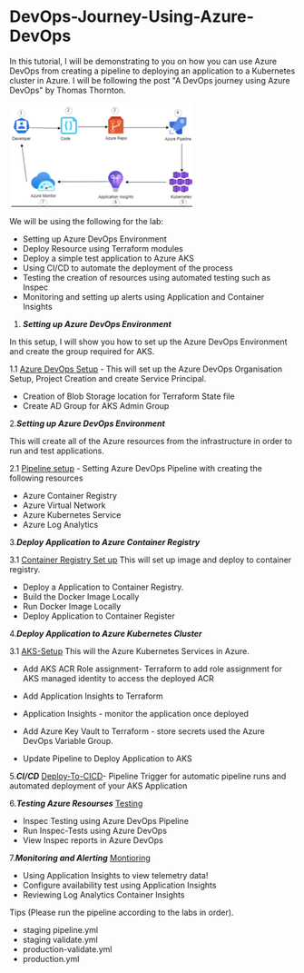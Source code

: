 # DevOps-Journey-Using-Azure-DevOps

In this tutorial, I will be demonstrating to you on how you can use Azure DevOps from creating a pipeline to deploying an application to a Kubernetes cluster in Azure. I will be following the post "A DevOps journey using Azure DevOps" by Thomas Thornton.  

<!--more-->

![Logo](/Images/logo.png)

We will be using the following for the lab:

- Setting up Azure DevOps Environment
- Deploy Resource using Terraform modules
- Deploy a simple test application to Azure AKS
- Using CI/CD to automate the deployment of the process
- Testing the creation of resources using automated testing such as Inspec
- Monitoring and setting up alerts using  Application and Container Insights

1. ***Setting up Azure DevOps Environment***

In this setup, I will show you how to set up the Azure DevOps Environment and create the group required for AKS.

1.1 [Azure DevOps Setup](https://github.com/nicholaschangIT/Devops-Journey/blob/main/Azure-Devops-Enviornment-Setup/Environment-Azure-DevOps-Setup.md) - This will set up the Azure DevOps Organisation Setup, Project Creation and create Service Principal.

- Creation of Blob Storage location for Terraform State file
- Create AD Group for AKS Admin Group

2.***Setting up Azure DevOps Environment***

This will create all of the Azure resources from the infrastructure in order to run and test applications.

2.1 [Pipeline setup](https://github.com/nicholaschangIT/Devops-Journey/blob/main/AzureDevOpsPipeline/Readme.md) - Setting Azure DevOps Pipeline with creating the following resources

- Azure Container Registry
- Azure Virtual Network
- Azure Kubernetes Service
- Azure Log Analytics

3.***Deploy Application to Azure Container Registry***

3.1 [Container Registry Set up](https://github.com/nicholaschangIT/Devops-Journey/tree/main/Deploy-To-ACR) This will set up image and deploy to container registry. 

- Deploy a Application to Container Registry.
- Build the Docker Image Locally
- Run Docker Image Locally
- Deploy Application to Container Register

4.***Deploy Application to Azure Kubernetes Cluster***

3.1 [AKS-Setup](https://github.com/nicholaschangIT/Devops-Journey/tree/main/Deploy-To-AKS) This will the Azure Kubernetes Services in Azure. 

- Add AKS ACR Role assignment- Terraform to add role assignment for AKS managed identity to access the deployed ACR

- Add Application Insights to Terraform

- Application Insights -  monitor the application once deployed

- Add Azure Key Vault to Terraform - store secrets used the Azure DevOps Variable Group.

- Update Pipeline to Deploy Application to AKS

5.***CI/CD*** [Deploy-To-CICD](https://github.com/nicholaschangIT/Devops-Journey/tree/main/Deploy-To-CICD)- Pipeline Trigger for automatic pipeline runs and automated deployment of your AKS Application

6.***Testing Azure Resourses*** [Testing](https://github.com/nicholaschangIT/Devops-Journey/tree/main/Testing-Resourses)

- Inspec Testing using Azure DevOps Pipeline
- Run Inspec-Tests using Azure DevOps
- View Inspec reports in Azure DevOps

7.***Monitoring and Alerting*** [Montioring](https://github.com/nicholaschangIT/Devops-Journey/tree/main/Monitoring-and-Alerting)

- Using Application Insights to view telemetry data!
- Configure availability test using Application Insights
- Reviewing Log Analytics Container Insights


Tips (Please run the pipeline according to the labs in order). 

- staging pipeline.yml 
- staging validate.yml
- production-validate.yml
- production.yml 